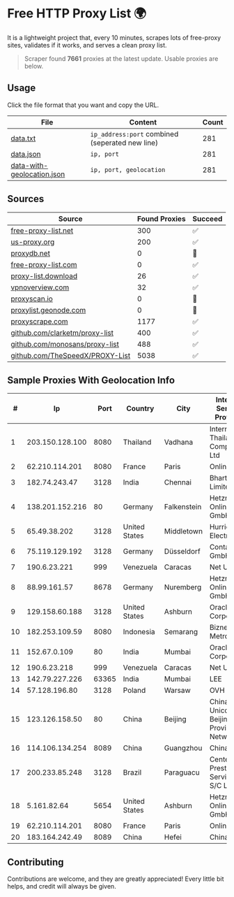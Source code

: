 
# Free HTTP Proxy List 🌍

It is a lightweight project that, every 10 minutes, scrapes lots of free-proxy sites, validates if it works, and serves a clean proxy list.


> Scraper found **7661** proxies at the latest update. Usable proxies are below.

## Usage

Click the file format that you want and copy the URL.


|File|Content|Count|
|----|-------|-----|
|[data.txt](https://raw.githubusercontent.com/themiralay/Proxy-List-World/master/data.txt)|`ip_address:port` combined (seperated new line)|281|
|[data.json](https://raw.githubusercontent.com/themiralay/Proxy-List-World/master/data.json)|`ip, port`|281|
|[data-with-geolocation.json](https://raw.githubusercontent.com/themiralay/Proxy-List-World/master/data-with-geolocation.json)|`ip, port, geolocation`|281|

## Sources

|Source|Found Proxies|Succeed|
|------|-------------|-------|
|[free-proxy-list.net](https://free-proxy-list.net)|300|✅|
|[us-proxy.org](https://www.us-proxy.org)|200|✅|
|[proxydb.net](http://proxydb.net)|0|🚫|
|[free-proxy-list.com](https://free-proxy-list.com/?page=&port=&type%5B%5D=http&type%5B%5D=https&up_time=0&search=Search)|0|✅|
|[proxy-list.download](https://www.proxy-list.download/HTTP)|26|✅|
|[vpnoverview.com](https://vpnoverview.com/privacy/anonymous-browsing/free-proxy-servers)|32|✅|
|[proxyscan.io](https://www.proxyscan.io)|0|🚫|
|[proxylist.geonode.com](https://proxylist.geonode.com/api/proxy-list?limit=300&page=1&sort_by=lastChecked&sort_type=desc&protocols=http,https)|0|🚫|
|[proxyscrape.com](https://api.proxyscrape.com/v2/?request=displayproxies&protocol=http&timeout=10000&country=all&ssl=all&anonymity=all)|1177|✅|
|[github.com/clarketm/proxy-list](https://raw.githubusercontent.com/clarketm/proxy-list/master/proxy-list-raw.txt)|400|✅|
|[github.com/monosans/proxy-list](https://raw.githubusercontent.com/monosans/proxy-list/main/proxies/http.txt)|488|✅|
|[github.com/TheSpeedX/PROXY-List](https://raw.githubusercontent.com/TheSpeedX/PROXY-List/master/http.txt)|5038|✅|


## Sample Proxies With Geolocation Info

|#|Ip|Port|Country|City|Internet Service Provider|
|-|--|----|-------|----|-------------------------|
|1|203.150.128.100|8080|Thailand|Vadhana|Internet Thailand Company Ltd|
|2|62.210.114.201|8080|France|Paris|Online SAS|
|3|182.74.243.47|3128|India|Chennai|Bharti Airtel Limited|
|4|138.201.152.216|80|Germany|Falkenstein|Hetzner Online GmbH|
|5|65.49.38.202|3128|United States|Middletown|Hurricane Electric LLC|
|6|75.119.129.192|3128|Germany|Düsseldorf|Contabo GmbH|
|7|190.6.23.221|999|Venezuela|Caracas|Net Uno|
|8|88.99.161.57|8678|Germany|Nuremberg|Hetzner Online GmbH|
|9|129.158.60.188|3128|United States|Ashburn|Oracle Corporation|
|10|182.253.109.59|8080|Indonesia|Semarang|Biznet Metronet|
|11|152.67.0.109|80|India|Mumbai|Oracle Corporation|
|12|190.6.23.218|999|Venezuela|Caracas|Net Uno|
|13|142.79.227.226|63365|India|Mumbai|LEE|
|14|57.128.196.80|3128|Poland|Warsaw|OVH SAS|
|15|123.126.158.50|80|China|Beijing|China Unicom Beijing Province Network|
|16|114.106.134.254|8089|China|Guangzhou|Chinanet|
|17|200.233.85.248|3128|Brazil|Paraguacu|Center Prestadora Serviços S/C Ltda|
|18|5.161.82.64|5654|United States|Ashburn|Hetzner Online GmbH|
|19|62.210.114.201|8080|France|Paris|Online SAS|
|20|183.164.242.49|8089|China|Hefei|Chinanet|



## Contributing

Contributions are welcome, and they are greatly appreciated! Every
little bit helps, and credit will always be given.

